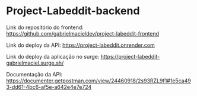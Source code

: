 # Project-Labeddit-backend

Link do repositório do frontend: https://github.com/gabrielmacieldev/project-labeddit-frontend

Link do deploy da API: https://project-labeddit.onrender.com

Link do deploy da aplicação no surge: https://project-labeddit-gabrielmaciel.surge.sh/

Documentação da API: https://documenter.getpostman.com/view/24460918/2s93RZL9f1#1e5ca493-dd61-4bc6-af5e-a642e4e7e724
